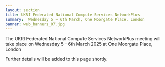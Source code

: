 ```yaml
---
layout: section
title: UKRI Federated National Compute Services NetworkPlus
summary:  Wednesday 5 – 6th March, One Moorgate Place, London 
banner: web_banners_07.jpg
---
```



The UKRI Federated National Compute Services NetworkPlus meeting will take place on Wednesday 5 – 6th March 2025 at One Moorgate Place, London 

Further details will be added to this page shortly.
